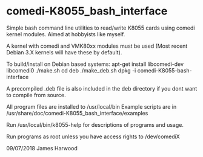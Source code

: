 # comedi-K8055_bash_interface
Simple bash command line utilities to read/write K8055 cards using comedi kernel modules. Aimed at hobbyists like myself. 

A kernel with comedi and VMK80xx modules must be used (Most recent Debian 3.X kernels will have these by default).

To build/install on Debian based systems:
apt-get install libcomedi-dev libcomedi0
./make.sh
cd deb
./make_deb.sh
dpkg -i comedi-K8055-bash-interface

A precompiled .deb file is also included in the deb directory if you dont want to compile from source.

All program files are installed to /usr/local/bin
Example scripts are in /usr/share/doc/comedi-K8055_bash_interface/examples

Run /usr/local/bin/k8055-help for descriptions of programs and usage.

Run programs as root unless you have access rights to /dev/comediX

09/07/2018 James Harwood